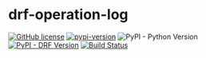 # drf-operation-log


[![GitHub license](https://img.shields.io/github/license/anyidea/drf-operation-log)](https://github.com/anyidea/drf-operation-log/blob/master/LICENSE)
[![pypi-version](https://img.shields.io/pypi/v/drf-operation-log.svg)](https://pypi.python.org/pypi/drf-operation-log)
![PyPI - Python Version](https://img.shields.io/pypi/pyversions/drf-operation-log)
[![PyPI - DRF Version](https://img.shields.io/badge/djangorestframework-%3E%3D3.0-red)](https://www.django-rest-framework.org)
[![Build Status](https://app.travis-ci.com/aiden520/drfexts.svg?branch=master)](https://app.travis-ci.com/aiden520/drfexts)
